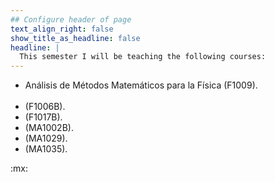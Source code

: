 ```yaml
---
## Configure header of page
text_align_right: false
show_title_as_headline: false
headline: |
  This semester I will be teaching the following courses:
---
```


<!-- this is a subheadline -->

* Análisis de Métodos Matemáticos para la Física (F1009). <br/><br/>
* (F1006B). <br/>
* (F1017B).
* (MA1002B).
* (MA1029).
* (MA1035).


:mx: